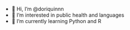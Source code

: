 - 👋 Hi, I’m @doriquinnn
- 👀 I’m interested in public health and languages
- 🌱 I’m currently learning Python and R


<!---
doriquinnn/doriquinnn is a ✨ special ✨ repository because its `README.md` (this file) appears on your GitHub profile.
You can click the Preview link to take a look at your changes.
--->
